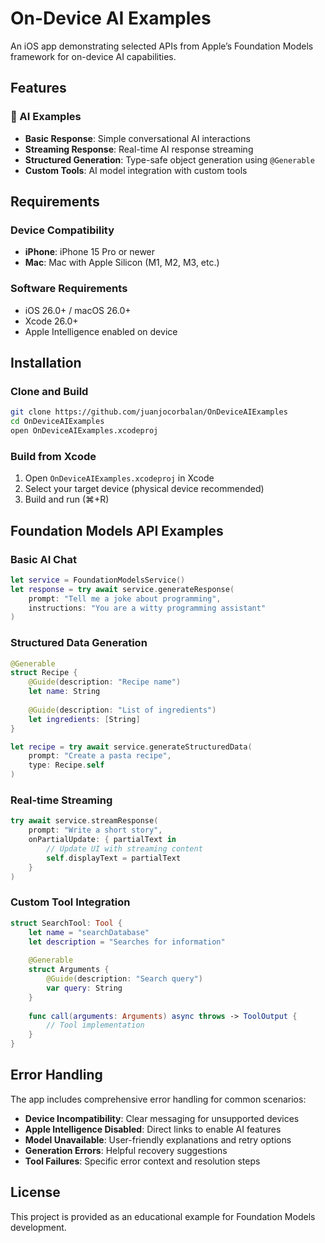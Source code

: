 # On-Device AI Examples

An iOS app demonstrating selected APIs from Apple’s Foundation Models framework for on-device AI capabilities.

## Features

### 🤖 AI Examples
- **Basic Response**: Simple conversational AI interactions
- **Streaming Response**: Real-time AI response streaming
- **Structured Generation**: Type-safe object generation using `@Generable`
- **Custom Tools**: AI model integration with custom tools

## Requirements

### Device Compatibility
- **iPhone**: iPhone 15 Pro or newer
- **Mac**: Mac with Apple Silicon (M1, M2, M3, etc.)

### Software Requirements
- iOS 26.0+ / macOS 26.0+
- Xcode 26.0+
- Apple Intelligence enabled on device

## Installation

### Clone and Build
```bash
git clone https://github.com/juanjocorbalan/OnDeviceAIExamples
cd OnDeviceAIExamples
open OnDeviceAIExamples.xcodeproj
```

### Build from Xcode
1. Open `OnDeviceAIExamples.xcodeproj` in Xcode
2. Select your target device (physical device recommended)
3. Build and run (⌘+R)

## Foundation Models API Examples

### Basic AI Chat
```swift
let service = FoundationModelsService()
let response = try await service.generateResponse(
    prompt: "Tell me a joke about programming",
    instructions: "You are a witty programming assistant"
)
```

### Structured Data Generation
```swift
@Generable
struct Recipe {
    @Guide(description: "Recipe name")
    let name: String
    
    @Guide(description: "List of ingredients")
    let ingredients: [String]
}

let recipe = try await service.generateStructuredData(
    prompt: "Create a pasta recipe",
    type: Recipe.self
)
```

### Real-time Streaming
```swift
try await service.streamResponse(
    prompt: "Write a short story",
    onPartialUpdate: { partialText in
        // Update UI with streaming content
        self.displayText = partialText
    }
)
```

### Custom Tool Integration
```swift
struct SearchTool: Tool {
    let name = "searchDatabase"
    let description = "Searches for information"
    
    @Generable
    struct Arguments {
        @Guide(description: "Search query")
        var query: String
    }
    
    func call(arguments: Arguments) async throws -> ToolOutput {
        // Tool implementation
    }
}
```

## Error Handling

The app includes comprehensive error handling for common scenarios:

- **Device Incompatibility**: Clear messaging for unsupported devices
- **Apple Intelligence Disabled**: Direct links to enable AI features
- **Model Unavailable**: User-friendly explanations and retry options
- **Generation Errors**: Helpful recovery suggestions
- **Tool Failures**: Specific error context and resolution steps

## License

This project is provided as an educational example for Foundation Models development.

